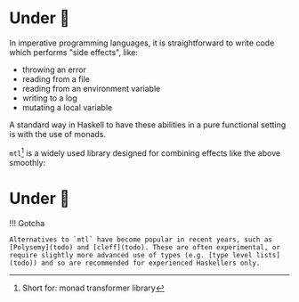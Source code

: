 # Under :construction:


In imperative programming languages, it is straightforward to write code which performs "side effects", like:

- throwing an error
- reading from a file
- reading from an environment variable
- writing to a log
- mutating a local variable

A standard way in Haskell to have these abilities in a pure functional setting is with the use of monads. 

`mtl`[^1] is a widely used library designed for combining effects like the above smoothly:


# Under :construction:

[^1]: Short for: monad transformer library

!!! Gotcha

    Alternatives to `mtl` have become popular in recent years, such as [Polysemy](todo) and [cleff](todo). These are often experimental, or require slightly more advanced use of types (e.g. [type level lists](todo)) and so are recommended for experienced Haskellers only.
